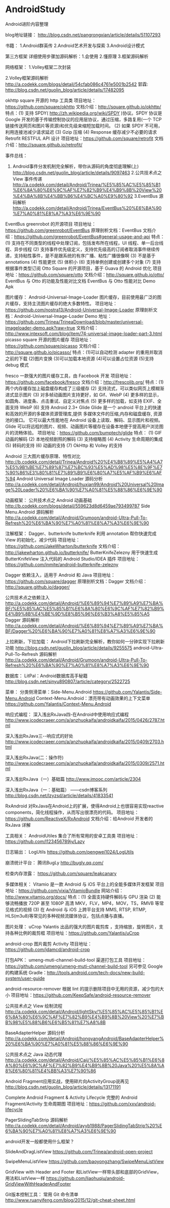# AndroidStudy
Android进阶内容整理

blog地址链接：
http://blog.csdn.net/pangrongxian/article/details/51107293

书籍：
1.Android群英传
2.Android艺术开发与探索
3.Android设计模式

第三方框架  详细使用步骤加源码解析：1.会使用  2.懂原理  3.框架源码解析

网络框架： 
1.Volley框架二次封装

2.Volley框架源码解析
http://a.codekk.com/blogs/detail/54cfab086c4761e5001b2542
郭霖:
http://blog.csdn.net/guolin_blog/article/details/17482095

okhttp
square 开源的 http 工具类
项目地址：https://github.com/square/okhttp
文档介绍：http://square.github.io/okhttp/
特点：(1) 支持 SPDY( http://zh.wikipedia.org/wiki/SPDY )协议。SPDY 协议是 Google 开发的基于传输控制协议的应用层协议，通过压缩，多路复用(一个 TCP 链接传送网页和图片等资源)和优先级来缩短加载时间。
(2) 如果 SPDY 不可用，利用连接池减少请求延迟
(3) Gzip 压缩
(4) Response 缓存减少不必要的请求
Retrofit
RESTFUL API 设计
项目地址：https://github.com/square/retrofit
文档介绍：http://square.github.io/retrofit/



事件总线：
1. Android事件分发机制完全解析，带你从源码的角度彻底理解(上)
http://blog.csdn.net/guolin_blog/article/details/9097463
2.公共技术点之 View 事件传递
http://a.codekk.com/detail/Android/Trinea/%E5%85%AC%E5%85%B1%E6%8A%80%E6%9C%AF%E7%82%B9%E4%B9%8B%20View%20%E4%BA%8B%E4%BB%B6%E4%BC%A0%E9%80%92
3.EventBus 源码解析
http://a.codekk.com/detail/Android/Trinea/EventBus%20%E6%BA%90%E7%A0%81%E8%A7%A3%E6%9E%90

EventBus
greenrobot 的开源项目
项目地址：https://github.com/greenrobot/EventBus
原理剖析文档：EventBus
文档介绍：https://github.com/greenrobot/EventBus#general-usage-and-api
特点：(1) 支持在不同类型的线程中处理订阅，包括发布所在线程，UI 线程、单一后台线程、异步线程
(2) 支持事件优先级定义，支持优先级高的订阅者取消事件继续传递，支持粘性事件，是不是跟系统的有序广播、粘性广播很像啊
(3) 不是基于 annotations
(4) 性能更优
(5) 体积小
(6) 支持单例创建或创建多个对象
(7) 支持根据事件类型订阅
Otto
Square 的开源项目，基于 Guava 的 Android 优化
项目地址：https://github.com/square/otto
文档介绍：http://square.github.io/otto/
EventBus 与 Otto 的功能及性能对比文档
EventBus 与 Otto 性能对比 Demo Apk


图片缓存：
Android-Universal-Image-Loader
图片缓存，目前使用最广泛的图片缓存，支持主流图片缓存的绝大多数特性。
项目地址：https://github.com/nostra13/Android-Universal-Image-Loader
原理剖析文档：Android-Universal-Image-Loader
Demo 地址：https://github.com/Trinea/TrineaDownload/blob/master/universal-imageloader-demo.apk?raw=true
文档介绍：http://www.intexsoft.com/blog/item/74-universal-image-loader-part-3.html
picasso
square 开源的图片缓存
项目地址：https://github.com/square/picasso
文档介绍：http://square.github.io/picasso/
特点：(1)可以自动检测 adapter 的重用并取消之前的下载
(2)图片变换
(3)可以加载本地资源
(4)可以设置占位资源
(5)支持 debug 模式

fresco
一款强大的图片缓存工具，由 Facebook 开发
项目地址：https://github.com/facebook/fresco
文档介绍：http://frescolib.org/
特点：(1) 两个内存缓存加上磁盘缓存构成了三级缓存
(2) 支持流式，可以类似网页上模糊渐进式显示图片
(3) 对多帧动画图片支持更好，如 Gif、WebP
(4) 更多样的显示，如圆角、进度条、点击重试、自定义对焦点
(5) 更多样的加载，如支持 EXIF、全面支持 WebP
(6) 支持 Android 2.3+
Glide
Glide 是一个 android 平台上的快速和高效的开源的多媒体资源管理库,提供 多媒体文件的压缩,内存和磁盘缓存, 资源池的接口。
它可以最大性能地在 Android 设备上读取、解码、显示图片和视频。Glide 可以将远程的图片、视频、动画图片等缓存在设备本地便于提高用户浏览图片的流畅体验。
项目地址：https://github.com/bumptech/glide
特点：
(1) GIF 动画的解码
(2) 本地视频剧照的解码
(3) 支持缩略图
(4) Activity 生命周期的集成
(5) 转码的支持
(6) 动画的支持
(7) OkHttp 和 Volley 的支持

Android 三大图片缓存原理、特性对比
http://b.codekk.com/detail/Trinea/Android%20%E4%B8%89%E5%A4%A7%E5%9B%BE%E7%89%87%E7%BC%93%E5%AD%98%E5%8E%9F%E7%90%86%E3%80%81%E7%89%B9%E6%80%A7%E5%AF%B9%E6%AF%94
Android Universal Image Loader 源码分析
http://a.codekk.com/detail/Android/huxian99/Android%20Universal%20Image%20Loader%20%E6%BA%90%E7%A0%81%E5%88%86%E6%9E%90

动画框架：
公共技术点之 Android 动画基础
http://b.codekk.com/blogs/detail/559623d8d6459ae793499787
Side Menu.Android 源码解析
http://a.codekk.com/detail/Android/Grumoon/android-Ultra-Pull-To-Refresh%20%E6%BA%90%E7%A0%81%E8%A7%A3%E6%9E%90


注解框架：
Dagger、butterknife
butterknife
利用 annotation 帮你快速完成 View 的初始化，减少代码
项目地址：https://github.com/JakeWharton/butterknife
文档介绍：http://jakewharton.github.io/butterknife/
ButterKnifeZelezny
用于快速生成ButterKnifeView 注入代码的 Android Studio/IDEA 插件
项目地址：https://github.com/inmite/android-butterknife-zelezny

Dagger
依赖注入，适用于 Android 和 Java
项目地址：https://github.com/square/dagger
原理剖析文档：Dagger
文档介绍：http://square.github.io/dagger/

公共技术点之依赖注入
http://a.codekk.com/detail/Android/%E6%89%94%E7%89%A9%E7%BA%BF/%E5%85%AC%E5%85%B1%E6%8A%80%E6%9C%AF%E7%82%B9%E4%B9%8B%E4%BE%9D%E8%B5%96%E6%B3%A8%E5%85%A5
Dagger 源码解析
http://a.codekk.com/detail/Android/%E6%89%94%E7%89%A9%E7%BA%BF/Dagger%20%E6%BA%90%E7%A0%81%E8%A7%A3%E6%9E%90


上拉刷新，下拉加载：
Android下拉刷新完全解析，教你如何一分钟实现下拉刷新功能
http://blog.csdn.net/guolin_blog/article/details/9255575
android-Ultra-Pull-To-Refresh 源码解析
http://a.codekk.com/detail/Android/Grumoon/android-Ultra-Pull-To-Refresh%20%E6%BA%90%E7%A0%81%E8%A7%A3%E6%9E%90


数据库：
LitPal：Android数据库高手秘籍
http://blog.csdn.net/sinyu890807/article/category/2522725


菜单：
分类侧滑菜单：Side-Menu.Android
https://github.com/Yalantis/Side-Menu.Android
Context-Menu.Android：漂亮带有动画效果的上下文菜单
https://github.com/Yalantis/Context-Menu.Android

响应式编程：
深入浅出RxJava四-在Android中使用响应式编程
http://www.jcodecraeer.com/a/anzhuokaifa/androidkaifa/2015/0426/2787.html

深入浅出RxJava三--响应式的好处
http://www.jcodecraeer.com/a/anzhuokaifa/androidkaifa/2015/0409/2703.html


深入浅出RxJava(二：操作符)
http://www.jcodecraeer.com/a/anzhuokaifa/androidkaifa/2015/0309/2571.html


深入浅出RxJava（一）基础篇
http://www.imooc.com/article/2304


深入浅出RxJava（一：基础篇） ——csdn博客系列
http://blog.csdn.net/lzyzsd/article/details/41833541

RxAndroid
对RxJava在Android上的扩展，使得Android上也很容易实现reactive components，简化线程操作，从而写出很漂亮的代码。
项目地址：https://github.com/ReactiveX/RxAndroid
文档介绍：给Android 开发者的 RxJava 详解

工具相关：
AndroidUtiles 集合了所有常用的安卓工具类 项目地址：https://github.com/l123456789jy/Lazy


日志输出：
LogUtils
https://github.com/pengwei1024/LogUtils

崩溃统计平台：
腾讯BugLy
http://bugly.qq.com/

检查内存泄露： 
https://github.com/square/leakcanary

多媒体相关：
Vitamio
是一款 Android 与 iOS 平台上的全能多媒体开发框架
项目地址：https://github.com/yixia/VitamioBundle
网站介绍：http://www.vitamio.org/docs/
特点：(1) 全面支持硬件解码与 GPU 渲染
(2) 能够流畅播放 720P 甚至 1080P 高清 MKV，FLV，MP4，MOV，TS，RMVB 等常见格式的视频
(3) 在 Android 与 iOS 上跨平台支持 MMS, RTSP, RTMP, HLS(m3u8)等常见的多种视频流媒体协议，包括点播与直播。


图片处理：
uCrop
Yalantis 出品的强大的图片裁剪库 ，支持缩放，旋转图片，支持各种比例的裁剪框
项目地址：https://github.com/Yalantis/uCrop

android-crop
图片裁剪 Activity 项目地址：https://github.com/jdamcd/android-crop


打包APK：
umeng-muti-channel-build-tool
渠道打包工具
项目地址：https://github.com/umeng/umeng-muti-channel-build-tool
另可参见 Google 的构建系统 Gradle：http://tools.android.com/tech-docs/new-build-system/user-guide

android-resource-remover
根据 lint 的提示删除项目中无用的资源，减少包的大小
项目地址：https://github.com/KeepSafe/android-resource-remover



公共技术点之 View 绘制流程
http://a.codekk.com/detail/Android/lightSky/%E5%85%AC%E5%85%B1%E6%8A%80%E6%9C%AF%E7%82%B9%E4%B9%8B%20View%20%E7%BB%98%E5%88%B6%E6%B5%81%E7%A8%8B


BaseAdapterHelper 源码分析
http://a.codekk.com/detail/Android/hongyangAndroid/BaseAdapterHelper%20%E6%BA%90%E7%A0%81%E5%88%86%E6%9E%90

公共技术点之 Java 动态代理
http://a.codekk.com/detail/Android/Caij/%E5%85%AC%E5%85%B1%E6%8A%80%E6%9C%AF%E7%82%B9%E4%B9%8B%20Java%20%E5%8A%A8%E6%80%81%E4%BB%A3%E7%90%86



 Android Fragment应用实战，使用碎片向ActivityGroup说再见
http://blog.csdn.net/guolin_blog/article/details/13171191

Complete Android Fragment & Activity Lifecycle
完整的 Android Fragment/Activity 生命周期图
项目地址：https://github.com/xxv/android-lifecycle


PagerSlidingTabStrip 源码解析
http://a.codekk.com/detail/Android/ayyb1988/PagerSlidingTabStrip%20%E6%BA%90%E7%A0%81%E8%A7%A3%E6%9E%90


android开发一般都使用什么框架？


SlideAndDragListView
https://github.com/Trinea/android-open-project

SwipeMenuListView
https://github.com/baoyongzhang/SwipeMenuListView

GridView with Header and Footer
和ListView一样带头部和底部的GridView，用法和ListView一样
https://github.com/liaohuqiu/android-GridViewWithHeaderAndFooter


Git版本控制工具：
常用 Git 命令清单
http://www.ruanyifeng.com/blog/2015/12/git-cheat-sheet.html






